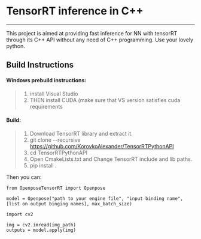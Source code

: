 TensorRT inference in C++
===================
----------
This project is aimed at providing fast inference for NN with tensorRT through its C++ API without any need of C++ programming. Use your lovely python.

Build Instructions
-------------
#### Windows prebuild instructions:

> 1) install Visual Studio
> 2) THEN install CUDA (make sure that VS version satisfies cuda requirements

#### Build:

> 1) Download TensorRT library and extract it.
> 2) git clone --recursive https://github.com/KorovkoAlexander/TensorRTPythonAPI
> 3) cd TensorRTPythonAPI
> 4) Open CmakeLists.txt and Change TensorRT include and lib paths.
> 5) pip install .

Then you can:
```
from OpenposeTensorRT import Openpose

model = Openpose("path to your engine file", "input binding name", [list on output binging names], max_batch_size)

import cv2

img = cv2.imread(img_path)
outputs = model.apply(img)
```



